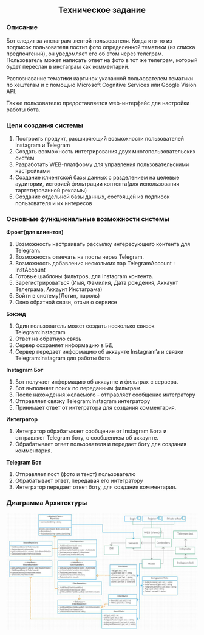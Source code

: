 
<h2><p align="center">
Техническое задание
</p></h2>


### Описание

Бот следит за инстаграм-лентой пользователя. Когда кто-то из подписок пользователя постит фото определенной тематики (из списка предпочтений), он уведомляет его об этом через телеграм.
Пользователь может написать ответ на фото в тот же телеграм, который будет переслан в инстаграм как комментарий.

Распознавание тематики картинок указанной пользователем тематики по хештегам и с помощью Microsoft Cognitive Services или Google Vision API.

Также пользователю предоставляется web-интерфейс для настройки работы бота.

### Цели создания системы

1.	Построить продукт, расширяющий возможности пользователей Instagram и Telegram
2.	Создать возможность интегрирования двух многопользовательских систем
3.	Разработать WEB-платформу для управления пользовательскими настройками
4.	Создание клиентской базы данных с разделением на целевые аудитории, историей фильтрации контента(для использования таргетированной рекламы)
5.	Создание отдельной базы данных, состоящей из подписок пользователя и их интересов

### Основные функциональные возможности системы

**Фронт(для клиентов)**
1.	Возможность настраивать рассылку интересующего контента для Telegram.
2.	Возможность отвечать на посты через Telegram.
3.	Возможность добавления нескольких пар TelegramAccount : InstAccount
4.	Готовые шаблоны фильтров, для Instagram контента.
5.	Зарегистрироваться (Имя, Фамилия, Дата рождения, Аккаунт Телеграма, Аккаунт Инстаграма)
6.	Войти в систему(Логин, пароль)
7.	Окно обратной связи, отзыв о сервисе

**Бэкэнд**
1.	Один пользователь может создать несколько связок Telegram:Instagram
2.	Ответ на обратную связь
3.	Сервер сохраняет информацию в БД
4.	Сервер передает информацию об аккаунте Instagram’a и связки Telegram:Instagram  для работы бота.

**Instagram Бот**
1.	Бот получает информацию об аккаунте и фильтрах с сервера.
2.	Бот выполняет поиск по переданным фильтрам.
3.	После нахождения желаемого - отправляет сообщение интегратору
4.	Отправляет связку Telegram:Instagram интегратору
5.	Принимает ответ от интегратора для создания комментария.

**Интегратор**
1.	Интегратор обрабатывает сообщение от Instagram Бота и отправляет Telegram боту, с сообщением об аккаунте.
2.	Обрабатывает ответ пользователя и передает боту для создания комментария.

**Telegram Бот**
1.	Отправляет пост (фото и текст) пользователю
2.	Обрабатывает ответ, передавая его интегратору
3.	Интегратор передает ответ боту, для создания комментария.

### Диаграмма Архитектуры

![diagram](Img/diagram.png)
